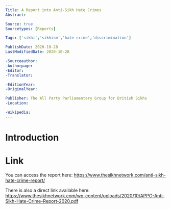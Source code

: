 ```yaml
---
Title: A Report into Anti-Sikh Hate Crimes
Abstract: 

Source: true
Sourcetypes: [Reports]

Tags: ['sikhi','sikhism','hate crime','discrimination']

PublishDate: 2020-10-28
LastModifiedDate: 2020-10-28

-Sourceauthor:
-Authorpage:
-Editor:
-Translator:

-EditionYear:
-OriginalYear:

Publisher: The All Party Parliamentary Group for British Sikhs
-Location:

-Wikipedia:
---
```

# Introduction

# Link
You can access the report here: https://www.thesikhnetwork.com/anti-sikh-hate-crime-report/

There is also a direct link available here: https://www.thesikhnetwork.com/wp-content/uploads/2020/10/APPG-Anti-Sikh-Hate-Crime-Report-2020.pdf